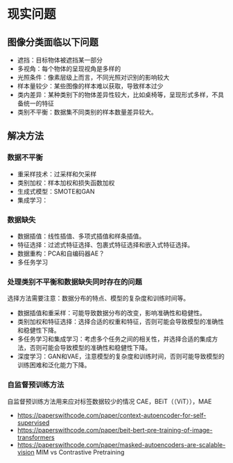# 现实问题
## 图像分类面临以下问题
* 遮挡：目标物体被遮挡某一部分
* 多视角：每个物体的呈现视角是多样的
* 光照条件：像素层级上而言，不同光照对识别的影响较大
* 样本量较少：某些图像的样本难以获取，导致样本过少
* 类内差异：某种类别下的物体差异性较大，比如桌椅等，呈现形式多样，不具备统一的特征
* 类别不平衡：数据集不同类别的样本数量差异较大。
## 解决方法
### 数据不平衡
* 重采样技术：过采样和欠采样
* 类别加权：样本加权和损失函数加权
* 生成式模型：SMOTE和GAN
* 集成学习：
### 数据缺失
* 数据插值：线性插值、多项式插值和样条插值。
* 特征选择：过滤式特征选择、包裹式特征选择和嵌入式特征选择。
* 数据重构：PCA和自编码器AE？
* 多任务学习
### 处理类别不平衡和数据缺失同时存在的问题
选择方法需要注意：数据分布的特点、模型的复杂度和训练时间等。
* 数据插值和重采样：可能导致数据分布的改变，影响准确性和稳健性。
* 类别加权和特征选择：选择合适的权重和特征，否则可能会导致模型的准确性和稳健性下降。
* 多任务学习和集成学习：考虑多个任务之间的相关性，并选择合适的集成方法，否则可能会导致模型的准确性和稳健性下降。
* 深度学习：GAN和VAE，注意模型的复杂度和训练时间，否则可能导致模型的训练困难和泛化能力下降。
### 自监督预训练方法
自监督预训练方法用来应对标签数据较少的情况
CAE，BEiT（（ViT）），MAE
* https://paperswithcode.com/paper/context-autoencoder-for-self-supervised
* https://paperswithcode.com/paper/beit-bert-pre-training-of-image-transformers
* https://paperswithcode.com/paper/masked-autoencoders-are-scalable-vision
MIM vs Contrastive Pretraining